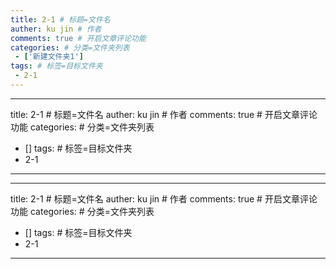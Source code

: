 ```yaml
---
title: 2-1 # 标题=文件名
auther: ku jin # 作者
comments: true # 开启文章评论功能
categories: # 分类=文件夹列表
 - ['新建文件夹1']
tags: # 标签=目标文件夹
 - 2-1 
---
```

---
title: 2-1 # 标题=文件名
auther: ku jin # 作者
comments: true # 开启文章评论功能
categories: # 分类=文件夹列表
 - []
tags: # 标签=目标文件夹
 - 2-1 
---
---
title: 2-1 # 标题=文件名
auther: ku jin # 作者
comments: true # 开启文章评论功能
categories: # 分类=文件夹列表
 - []
tags: # 标签=目标文件夹
 - 2-1 
---
